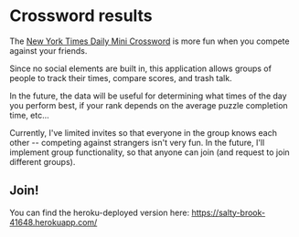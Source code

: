 # Crossword results

The [New York Times Daily Mini Crossword](http://www.nytimes.com/crosswords/game/mini) is more fun when you compete against your friends.

Since no social elements are built in, this application allows groups of people to track their times, compare scores, and trash talk.  

In the future, the data will be useful for determining what times of the day you perform best, if your rank depends on the average puzzle completion time, etc... 

Currently, I've limited invites so that everyone in the group knows each other -- competing against strangers isn't very fun.  In the future, I'll implement group functionality, so that anyone can join (and request to join different groups).

## Join!
You can find the heroku-deployed version here: https://salty-brook-41648.herokuapp.com/

